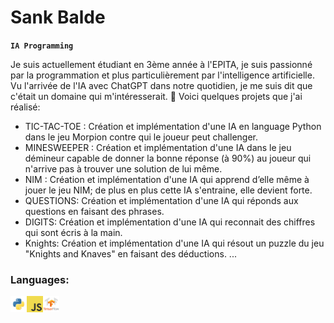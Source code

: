 # Sank Balde

**`IA Programming`**

Je suis actuellement étudiant en 3ème année à l'EPITA, je suis passionné par la programmation et plus particulièrement par l'intelligence artificielle. Vu l'arrivée de l'IA avec ChatGPT dans notre quotidien, je me suis dit que c'était un domaine qui m'intéresserait.
🌱 Voici quelques projets que j'ai réalisé:
- TIC-TAC-TOE : 
    Création et implémentation d'une IA en language Python dans le jeu Morpion contre qui le joueur peut challenger.
- MINESWEEPER : 
    Création et implémentation d'une IA dans le jeu démineur capable de donner la bonne réponse (à 90%) au joueur qui n'arrive pas à trouver une solution de lui même.
- NIM : 
    Création et implémentation d'une IA qui apprend d’elle même à jouer le jeu NIM; de plus en plus cette IA s'entraine, elle devient forte.
- QUESTIONS: 
    Création et implémentation d'une IA qui réponds aux questions en faisant des phrases.
- DIGITS: 
    Création et implémentation d'une IA qui reconnait des chiffres qui sont écris à la main.
- Knights:
    Création et implémentation d'une IA qui résout un puzzle du jeu "Knights and Knaves" en faisant des déductions.
...

### Languages:
<img align="left" alt="Python" width="26px" src="https://raw.githubusercontent.com/github/explore/master/topics/python/python.png" />
<img align="left" alt="Javascript" width="26px" src="https://raw.githubusercontent.com/github/explore/master/topics/javascript/javascript.png" />
<img align="left" alt="Tensorflow" width="26px" src="https://raw.githubusercontent.com/github/explore/master/topics/tensorflow/tensorflow.png" />
